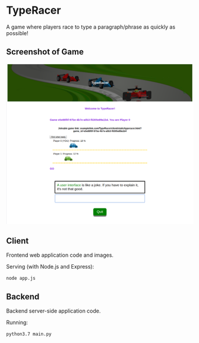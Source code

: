 # TypeRacer
A game where players race to type a paragraph/phrase as quickly as possible!

## Screenshot of Game
![Alt text](/client/static/images/screenshot.png)

## Client
Frontend web application code and images.

Serving (with Node.js and Express):
```
node app.js
```

## Backend
Backend server-side application code.

Running:

```
python3.7 main.py
```